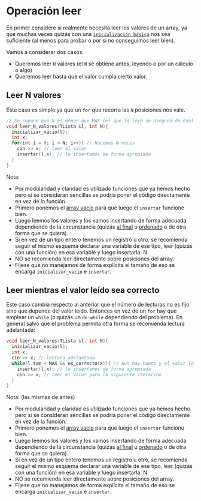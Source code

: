 # Operación leer

En primer considere si realmente necesita leer los valores de un array, ya que muchas veces quizás con una [`inicialización básica`](inicializar.md) nos sea suficiente (al menos para probar o por si no conseguimos leer bien).

Vamos a considerar dos casos:
* Queremos leer `N` valores (el `N` se obtiene antes, leyendo o por un cálculo o algo)
* Queremos leer hasta que el valor cumpla cierto valor.

## Leer N valores

Este caso es simple ya que un `for` que recorra las `N` posiciones nos vale. 

```cpp
// Se supone que N es menor que MAX (el que lo leyó se aseguró de eso)
void leer_N_valores(TLista &l, int N){
  inicializar_vacio(l);
  int x;
  for(int i = 0; i < N; i++){ // Hacemos N veces
    cin >> x; // leer el valor
    insertar(l,x); // lo insertamos de forma apropiada
  }
}
```
Nota:
* Por modularidad y claridad es utilizado funciones que ya hemos hecho pero si se consideran sencillas se podría poner el código directamente en vez de la función.
* Primero ponemos el [array vacio](inicializar.md#array-vacío) para que luego el `insertar` funcione bien. 
* Luego leemos los valores y los vamos insertando de forma adecuada dependiendo de la circunstancia (quizás [al final](inser-final.md) u [ordenado](inser-ordenado.md) o de otra forma que se quiera).
* Si en vez de un tipo entero tenemos un registro u otro, se recomienda seguir el mismo esquema declarar una variable de ese tipo, leer (quizás con una función) en esa variable y luego insertarla. N
* NO se recomienda leer directamente sobre posiciones del array.
* Fíjese que no manejamos de forma explícita el tamaño de eso se encarga `inicializar_vacio` e `insertar`.

## Leer mientras el valor leído sea correcto

Este caso cambia respecto al anterior que el número de lecturas no es fijo sino que depende del valor leído. Entonces en vez de un `for` hay que emplear un `while` (o quizás un `do-while` dependiendo del problema). En general salvo que el problema permita otra forma se recomienda lectura adelantada:

```cpp
void leer_N_valores(TLista &l, int N){
  inicializar_vacio(l);
  int x;
  cin >> x; // lectura adelantada
  while(l.tam < MAX && es_correcto(x)){ // Aún hay hueco y el valor leído es correcto
    insertar(l,x); // lo insertamos de forma apropiada
    cin >> x; // leer el valor para la siguiente iteración
  }
}
```
Nota: (las mismas de antes)
* Por modularidad y claridad es utilizado funciones que ya hemos hecho pero si se consideran sencillas se podría poner el código directamente en vez de la función.
* Primero ponemos el [array vacio](inicializar.md#array-vacío) para que luego el `insertar` funcione bien. 
* Luego leemos los valores y los vamos insertando de forma adecuada dependiendo de la circunstancia (quizás [al final](inser-final.md) u [ordenado](inser-ordenado.md) o de otra forma que se quiera).
* Si en vez de un tipo entero tenemos un registro u otro, se recomienda seguir el mismo esquema declarar una variable de ese tipo, leer (quizás con una función) en esa variable y luego insertarla. N
* NO se recomienda leer directamente sobre posiciones del array.
* Fíjese que no manejamos de forma explícita el tamaño de eso se encarga `inicializar_vacio` e `insertar`.

